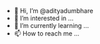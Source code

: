 - 👋 Hi, I’m @adityadumbhare
- 👀 I’m interested in ...
- 🌱 I’m currently learning ...
- 📫 How to reach me ...

<!---
adityadumbhare/adityadumbhare is a ✨ special ✨ repository because its `README.md` (this file) appears on your GitHub profile.
You can click the Preview link to take a look at your changes.
--->

